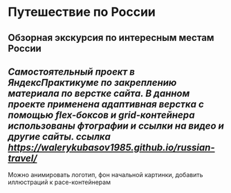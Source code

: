 # Путешествие по России
## Обзорная экскурсия по интересным местам России
*Самостоятельный проект в ЯндексПрактикуме по закреплению материала по верстке сайта. В данном проекте применена адаптивная верстка с помощью flex-боксов и grid-контейнера использованы фтографии и ссылки на видео и другие сайты.
*ссылка* https://walerykubasov1985.github.io/russian-travel/*
-------------------
Можно анимировать логотип, фон начальной картинки, добавить иллюстраций к pace-контейнерам
